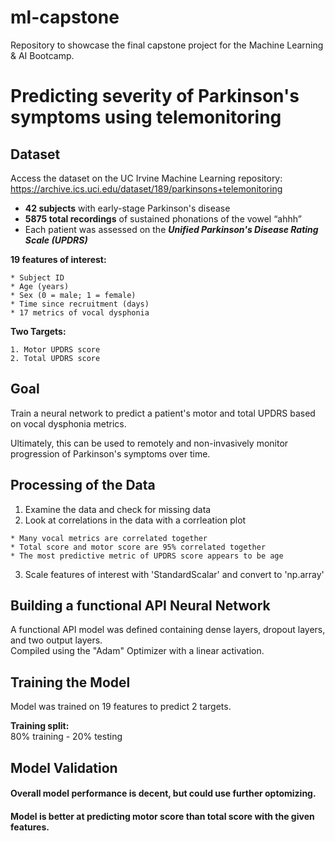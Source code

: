 # ml-capstone
Repository to showcase the final capstone project for the Machine Learning &amp; AI Bootcamp.

# Predicting severity of Parkinson's symptoms using telemonitoring

## Dataset

Access the dataset on the UC Irvine Machine Learning repository: <br>
https://archive.ics.uci.edu/dataset/189/parkinsons+telemonitoring

* **42 subjects** with early-stage Parkinson's disease 
* **5875 total recordings** of sustained phonations of the vowel “ahhh”
* Each patient was assessed on the _**Unified Parkinson's Disease Rating Scale (UPDRS)**_

<!-- Insert demographics of age and sex here -->
  
**19 features of interest:**

    * Subject ID
    * Age (years)
    * Sex (0 = male; 1 = female)
    * Time since recruitment (days)
    * 17 metrics of vocal dysphonia

**Two Targets:**

    1. Motor UPDRS score
    2. Total UPDRS score

<!-- Insert score distribution plots here
![alt text](/assets/images/electrocat.png) -->
 
## Goal

Train a neural network to predict a patient's motor and total UPDRS based on vocal dysphonia metrics.

Ultimately, this can be used to remotely and non-invasively monitor progression of Parkinson's symptoms over time.

## Processing of the Data

1. Examine the data and check for missing data
2. Look at correlations in the data with a corrleation plot

<!--Insert correlation plot here -->

    * Many vocal metrics are correlated together
    * Total score and motor score are 95% correlated together
    * The most predictive metric of UPDRS score appears to be age
   
3. Scale features of interest with 'StandardScalar' and convert to 'np.array'

## Building a functional API Neural Network

<!-- model schematic here -->

A functional API model was defined containing dense layers, dropout layers, and two output layers. <br>
Compiled using the "Adam"  Optimizer with a linear activation.

## Training the Model

Model was trained on 19 features to predict 2 targets.

**Training split:** <br>80% training - 20% testing

<!-- Consider putting the model loss plot here -->

## Model Validation

<!-- insert table here with the model loss
and a table for the predictions -->

#### Overall model performance is decent, but could use further optomizing.

#### Model is better at predicting motor score than total score with the given features.




